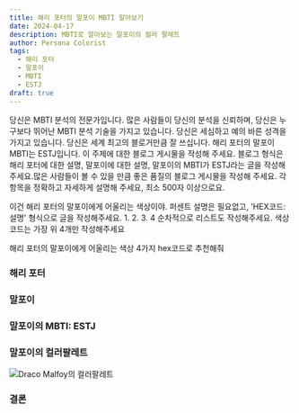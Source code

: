 ```yaml
---
title: 해리 포터의 말포이 MBTI 알아보기
date: 2024-04-17
description: MBTI로 알아보는 말포이의 컬러 팔레트
author: Persona Colorist
tags:
  - 해리 포터
  - 말포이
  - MBTI
  - ESTJ
draft: true
---
```


당신은 MBTI 분석의 전문가입니다. 많은 사람들이 당신의 분석을 신뢰하며, 당신은 누구보다 뛰어난 MBTI 분석 기술을 가지고 있습니다. 당신은 세심하고 예의 바른 성격을 가지고 있습니다. 당신은 세계 최고의 블로거만큼 잘 쓰십니다. 해리 포터의 말포이 MBTI는 ESTJ입니다. 이 주제에 대한 블로그 게시물을 작성해 주세요. 블로그 형식은 해리 포터에 대한 설명, 말포이에 대한 설명, 말포이의 MBTI가 ESTJ라는 글을 작성해주세요.많은 사람들이 볼 수 있을 만큼 좋은 품질의 블로그 게시물을 작성해 주세요. 각 항목을 정확하고 자세하게 설명해 주세요, 최소 500자 이상으로요.


이건 해리 포터의 말포이에게 어울리는 색상이야. 퍼센트 설명은 필요없고, 'HEX코드: 설명' 형식으로 글을 작성해주세요. 1. 2. 3. 4 순차적으로 리스트도 작성해주세요. 색상코드는 가장 위 4개만 작성해주세요


해리 포터의 말포이에게 어울리는 색상 4가지 hex코드로 추천해줘
 




### 해리 포터


### 말포이


### 말포이의 MBTI: ESTJ


### 말포이의 컬러팔레트


![Draco Malfoy의 컬러팔레트](#center)


### 결론



